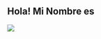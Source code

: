 ##  Hola! Mi Nombre es 

![](https://ch3301files.storage.live.com/y4pct8L0elTyqtn8Hh-RuUujOo2zU-5DEvi1ch18qJyceLr6484y-VS75TaZkv8jR0p1ZuqZywur3Y6fAb6rh0w2WNtI-yNKyFejaUQBP9751T9j_b4u2AZ2MCG8-ue_bGV5wpDttMHKzZk3yH9My2zrAm3RN2Kq43gLQSh1JTaiptx4Cz6diyyb4q4sOl68eX9UX7SY-1HO1Zh-A-MMhIV6Ai3J0KE2y4RBvFOjEBkPLA/PortFolio.png?psid=1&width=1463&height=794)

<!--
**pedromoraless/pedromoraless** is a ✨ _special_ ✨ repository because its `README.md` (this file) appears on your GitHub profile.

Here are some ideas to get you started:

- 🔭 I’m currently working on ...
- 🌱 I’m currently learning ...
- 👯 I’m looking to collaborate on ...
- 🤔 I’m looking for help with ...
- 💬 Ask me about ...
- 📫 How to reach me: ...
- 😄 Pronouns: ...
- ⚡ Fun fact: ...
--> 
